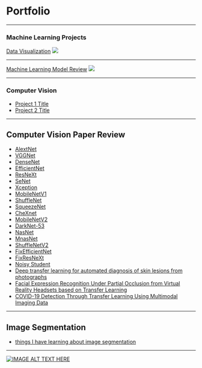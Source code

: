 # Portfolio

---

### Machine Learning Projects

[Data Visualization](/sample_page)
<img src="images/dummy_thumbnail.jpg?raw=true"/>

---
[Machine Learning Model Review](/pdf/intermediatepythongithubio.pdf)
<img src="images/dummy_thumbnail.jpg?raw=true"/>

---

### Computer Vision

- [Project 1 Title](http://example.com/)
- [Project 2 Title](http://example.com/)

---

## Computer Vision Paper Review 

- [AlextNet](/cv_paper/Review_AleXNet.md)
- [VGGNet](/cv_paper/Review_VGGNet.md) 
- [DenseNet](/cv_paper/Review_DenseNet.md)
- [EfficientNet](/cv_paper/review_EfficientNet.md)
- [ResNeXt](/cv_paper/)
- [SeNet](/cv_paper/Review_SeNet.md)
- [Xception](/cv_paper/)
- [MobileNetV1](/cv_paper/Review_MobileNet.md)
- [ShuffleNet](/cv_paper/)
- [SqueezeNet](/cv_paper/Review_SqueezeNet.md)
- [CheXnet](/cv_paper/Review_CheXNet.md)
- [MobileNetV2](/cv_paper/Review_MobileNetV2.md)
- [DarkNet-53](/cv_paper/)
- [NasNet](https://arxiv.org/abs/1707.07012)
- [MnasNet](/cv_paper/)
- [ShuffleNetV2](/cv_paper/)
- [FixEfficientNet](/cv_paper/)
- [FixResNeXt ](/cv_paper/)
- [Noisy Student](/cv_paper/Review_NoisyStudent)
- [Deep transfer learning for automated diagnosis of skin lesions from photographs](https://arxiv.org/abs/2011.04475v3)
- [Facial Expression Recognition Under Partial Occlusion from Virtual Reality Headsets based on Transfer Learning](https://arxiv.org/pdf/2008.05563v1.pdf)
- [COVID-19 Detection Through Transfer Learning Using Multimodal Imaging Data](https://ieeexplore.ieee.org/stamp/stamp.jsp?tp=&arnumber=9167243)

---

## Image Segmentation 

- [things I have learning about image segmentation](/img_seg/about.md) 

---

[![IMAGE ALT TEXT HERE](http://img.youtube.com/vi/02vmIjAAY8c/0.jpg)](http://www.youtube.com/watch?v=02vmIjAAY8c)